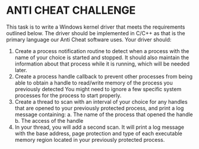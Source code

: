 # ANTI CHEAT CHALLENGE
This task is to write a Windows kernel driver that meets the requirements outlined below.
The driver should be implemented in C/C++ as that is the primary language our Anti Cheat
software uses.
Your driver should:
1) Create a process notification routine to detect when a process with the name of your
choice is started and stopped.
It should also maintain the information about that process while it is running, which
will be needed later.
2) Create a process handle callback to prevent other processes from being able to
obtain a handle to read/write memory of the process you previously detected
You might need to ignore a few specific system processes for the process to start
properly.
3) Create a thread to scan with an interval of your choice for any handles that are
opened to your previously protected process, and print a log message containing:
a. The name of the process that opened the handle
b. The access of the handle
4) In your thread, you will add a second scan. It will print a log message with the base
address, page protection and type of each executable memory region located in your
previously protected process.